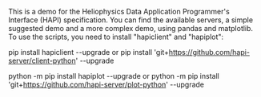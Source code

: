 This is a demo for the Heliophysics Data Application Programmer's Interface (HAPI) specification.
You can find the available servers, a simple suggested demo and a more complex demo, using pandas and matplotlib.
To use the scripts, you need to install "hapiclient" and "hapiplot":

pip install hapiclient --upgrade
or
pip install 'git+https://github.com/hapi-server/client-python' --upgrade

python -m pip install hapiplot --upgrade
or
python -m pip install 'git+https://github.com/hapi-server/plot-python' --upgrade
